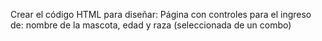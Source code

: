 Crear el código HTML para diseñar: Página con controles para el ingreso de: nombre de la mascota, edad y raza (seleccionada de un combo)
